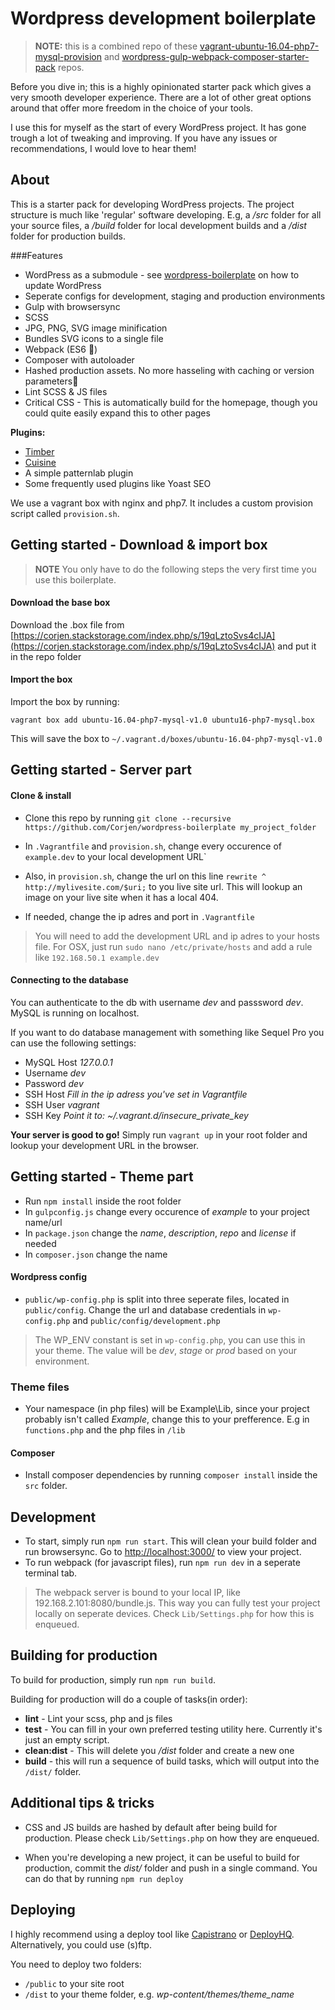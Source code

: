 Wordpress development boilerplate
===========

> **NOTE:** this is a combined repo of these [vagrant-ubuntu-16.04-php7-mysql-provision](https://github.com/Corjen/vagrant-ubuntu-16.04-php7-mysql-provision) and [wordpress-gulp-webpack-composer-starter-pack](https://github.com/Corjen/wordpress-gulp-webpack-composer-starter-pack) repos.

Before you dive in; this is a highly opinionated starter pack which gives a very smooth developer experience. There are a lot of other great options around that offer more freedom in the choice of your tools.

I use this for myself as the start of every WordPress project. It has gone trough a lot of tweaking and improving. If you have any issues or recommendations, I would love to hear them!

About
---------------
This is a starter pack for developing WordPress projects. The project structure is much like 'regular' software developing. E.g, a */src* folder for all your source files, a */build* folder for local development builds and a */dist* folder for production builds.

###Features

- WordPress as a submodule - see [wordpress-boilerplate](https://github.com/Darep/wordpress-boilerplate) on how to update WordPress
- Seperate configs for development, staging and production environments
- Gulp with browsersync
- SCSS
- JPG, PNG, SVG image minification
- Bundles SVG icons to a single file
- Webpack (ES6 🎉)
- Composer with autoloader
- Hashed production assets. No more hasseling with caching or version parameters👋
- Lint SCSS & JS files
- Critical CSS - This is automatically build for the homepage, though you could quite easily expand this to other pages

**Plugins:**
- [Timber](http://upstatement.com/timber/)
- [Cuisine](http://docs.get-cuisine.cooking/core/)
- A simple patternlab plugin
- Some frequently used plugins like Yoast SEO



We use a vagrant box with nginx and php7. It includes a custom provision script called `provision.sh`.

Getting started - Download & import box
---------------

> **NOTE** You only have to do the following steps the very first time you use this boilerplate.

#### Download the base box

Download the .box file from [https://corjen.stackstorage.com/index.php/s/19qLztoSvs4cIJA](https://corjen.stackstorage.com/index.php/s/19qLztoSvs4cIJA) and put it in the repo folder

#### Import the box

Import the box by running:

```vagrant box add ubuntu-16.04-php7-mysql-v1.0 ubuntu16-php7-mysql.box```

This will save the box to ```~/.vagrant.d/boxes/ubuntu-16.04-php7-mysql-v1.0```

Getting started - Server part
---------------

#### Clone & install

- Clone this repo by running `git clone --recursive https://github.com/Corjen/wordpress-boilerplate my_project_folder`

- In `.Vagrantfile` and `provision.sh`, change every occurence of `example.dev` to your local development URL`

- Also, in `provision.sh`, change the url on this line `rewrite ^ http://mylivesite.com/$uri;` to you live site url. This will lookup an image on your live site when it has a local 404.

- If needed, change the ip adres and port in `.Vagrantfile`

> You will need to add the development URL and ip adres to your hosts file. For OSX, just run `sudo nano /etc/private/hosts` and add a rule like `192.168.50.1 example.dev`

#### Connecting to the database


You can authenticate to the db with username *dev* and passsword *dev*. MySQL is running on localhost.

If you want to do database management with something like Sequel Pro you can use the following settings:

- MySQL Host *127.0.0.1*
- Username *dev*
- Password *dev*
- SSH Host *Fill in the ip adress you've set in Vagrantfile*
- SSH User *vagrant*
- SSH Key *Point it to: ~/.vagrant.d/insecure_private_key*


**Your server is good to go!** Simply run `vagrant up` in your root folder and lookup your development URL in the browser.

Getting started - Theme part
---------------

- Run ```npm install``` inside the root folder
- In `gulpconfig.js` change every occurence of *example* to your project name/url
- In `package.json` change the *name*, *description*, *repo* and *license* if needed
- In `composer.json` change the name

#### Wordpress config

- `public/wp-config.php` is split into three seperate files, located in `public/config`. Change the url and database credentials in `wp-config.php` and `public/config/development.php`

> The WP_ENV constant is set in `wp-config.php`, you can use this in your theme. The value will be *dev*, *stage* or *prod* based on your environment.

### Theme files
- Your namespace (in php files) will be Example\Lib, since your project probably isn't called *Example*, change this to your prefference. E.g in `functions.php` and the php files in `/lib`

#### Composer

- Install composer dependencies by running `composer install` inside the `src` folder.

Development
---------------
- To start, simply run `npm run start`. This will clean your build folder and run browsersync. Go to [http://localhost:3000/](http://localhost:3000/) to view your project.
- To run webpack (for javascript files), run `npm run dev` in a seperate terminal tab.

> The webpack server is bound to your local IP, like 192.168.2.101:8080/bundle.js. This way you can fully test your project locally on seperate devices. Check `Lib/Settings.php` for how this is enqueued.

Building for production
-----------------------
To build for production, simply run `npm run build`.

Building for production will do a couple of tasks(in order):

- **lint** - Lint your scss, php and js files
- **test** - You can fill in your own preferred testing utility here. Currently it's just an empty script.
- **clean:dist** - This will delete you */dist* folder and create a new one
- **build** - this will run a sequence of build tasks, which will output into the `/dist/` folder.



Additional tips & tricks
------------------------

- CSS and JS builds are hashed by default after being build for production. Please check `Lib/Settings.php` on how they are enqueued.

- When you're developing a new project, it can be useful to build for production, commit the *dist/* folder and push in a single command. You can do that by running `npm run deploy`

Deploying
------------------------

I highly recommend using a deploy tool like [Capistrano](http://capistranorb.com/) or [DeployHQ](https://www.deployhq.com/). Alternatively, you could use (s)ftp.

You need to deploy two folders:
- `/public` to your site root
- `/dist` to your theme folder, e.g. *wp-content/themes/theme_name*
